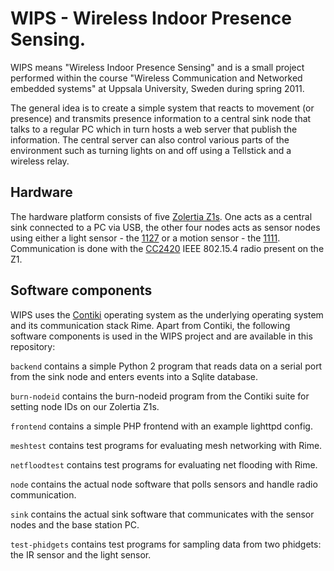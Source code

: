# WIPS - Wireless Indoor Presence Sensing.

WIPS means "Wireless Indoor Presence Sensing" and is a small project
performed within the course "Wireless Communication and Networked
embedded systems" at Uppsala University, Sweden during spring 2011.

The general idea is to create a simple system that reacts to movement
(or presence) and transmits presence information to a central sink
node that talks to a regular PC which in turn hosts a web server that
publish the information. The central server can also control various
parts of the environment such as turning lights on and off using a
Tellstick and a wireless relay.

## Hardware

The hardware platform consists of five [Zolertia
Z1s](http://www.zolertia.com/products/Z1). One acts as a central sink
connected to a PC via USB, the other four nodes acts as sensor nodes
using either a light sensor - the
[1127](http://www.phidgets.com/products.php?category=1&product_id=1127)
or a motion sensor - the
[1111](http://www.phidgets.com/products.php?category=1&product_id=1111).
Communication is done with the
[CC2420](http://focus.ti.com/docs/prod/folders/print/cc2420.html) IEEE
802.15.4 radio present on the Z1.

## Software components

WIPS uses the [Contiki](http://www.sics.se/contiki/) operating system
as the underlying operating system and its communication stack
Rime. Apart from Contiki, the following software components is used in
the WIPS project and are available in this repository:

`backend` contains a simple Python 2 program that reads data on a
serial port from the sink node and enters events into a Sqlite
database.

`burn-nodeid` contains the burn-nodeid program from the Contiki suite
for setting node IDs on our Zolertia Z1s.

`frontend` contains a simple PHP frontend with an example lighttpd
config.

`meshtest` contains test programs for evaluating mesh networking with
Rime.

`netfloodtest` contains test programs for evaluating net flooding with
Rime.

`node` contains the actual node software that polls sensors and handle
radio communication.

`sink` contains the actual sink software that communicates with the
sensor nodes and the base station PC.

`test-phidgets` contains test programs for sampling data from two
phidgets: the IR sensor and the light sensor.
